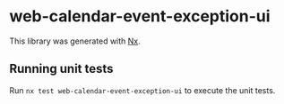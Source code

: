# web-calendar-event-exception-ui

This library was generated with [Nx](https://nx.dev).

## Running unit tests

Run `nx test web-calendar-event-exception-ui` to execute the unit tests.
